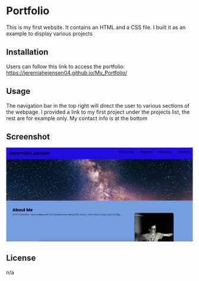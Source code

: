 # Portfolio

This is my first website. It contains an HTML and a CSS file. I built it as an example to display various projects


## Installation

Users can follow this link to access the portfolio: https://jeremiahejensen04.github.io/My_Portfolio/


## Usage
The navigation bar in the top right will direct the user to various sections of the webpage. I provided a link to my first project under the projects list, the rest are for example only. My contact info is at the bottom

## Screenshot 
![screenshot](assets/images/screenshot1.png)

## License
n/a